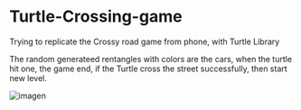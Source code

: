 # Turtle-Crossing-game

Trying to replicate the Crossy road game from phone, with Turtle Library


The random generateed rentangles with colors are the cars, when the turtle hit one, the game end, if the Turtle cross the street successfully, then start new level.

![imagen](https://user-images.githubusercontent.com/49128144/148878094-de9acaff-e1bc-4c2f-9951-f65e15a94df4.png)
